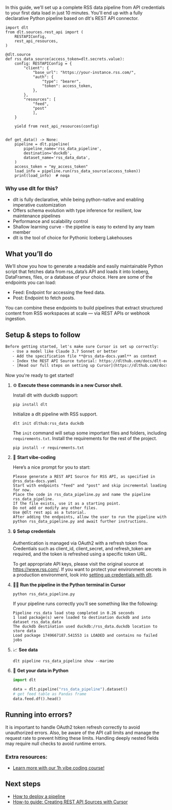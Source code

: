 In this guide, we'll set up a complete RSS data pipeline from API credentials to your first data load in just 10 minutes. You'll end up with a fully declarative Python pipeline based on dlt's REST API connector.

```python-outcome
import dlt
from dlt.sources.rest_api import (
    RESTAPIConfig,
    rest_api_resources,
)

@dlt.source
def rss_data_source(access_token=dlt.secrets.value):
    config: RESTAPIConfig = {
        "client": {
            "base_url": "https://your-instance.rss.com/",
            "auth": {
                "type": "bearer",
                "token": access_token,
            },
        },
        "resources": [
            "feed",
            "post"
            ],
    }

    yield from rest_api_resources(config)


def get_data() -> None:
    pipeline = dlt.pipeline(
        pipeline_name='rss_data_pipeline',
        destination='duckdb',
        dataset_name='rss_data_data', 
    )
    access_token = "my_access_token"
    load_info = pipeline.run(rss_data_source(access_token))
    print(load_info)  # noqa
```

### Why use dlt for this?

- dlt is fully declarative, while being python-native and enabling imperative customization
- Offers schema evolution with type inference for resilient, low maintenance pipelines
- Performance and scalability control
- Shallow learning curve - the pipeline is easy to extend by any team member
- dlt is the tool of choice for Pythonic Iceberg Lakehouses

## What you’ll do

We’ll show you how to generate a readable and easily maintainable Python script that fetches data from rss_data’s API and loads it into Iceberg, DataFrames, files, or a database of your choice. Here are some of the endpoints you can load:

- Feed: Endpoint for accessing the feed data.
- Post: Endpoint to fetch posts.

You can combine these endpoints to build pipelines that extract structured content from RSS workspaces at scale — via REST APIs or webhook ingestion.

## Setup & steps to follow

```default
Before getting started, let's make sure Cursor is set up correctly:
   - Use a model like Claude 3.7 Sonnet or better
   - Add the specification file **@rss_data-docs.yaml** as context
   - Index the REST API Source tutorial: https://dlthub.com/docs/dlt-ecosystem/verified-sources/rest_api/ and add it to context as **@dlt rest api**
   - [Read our full steps on setting up Cursor](https://dlthub.com/docs/dlt-ecosystem/llm-tooling/cursor-restapi#23-configuring-cursor-with-documentation)
```

Now you're ready to get started! 

1. ⚙️ **Execute these commands in a new Cursor shell.**
    
    Install dlt with duckdb support:
    ```shell
    pip install dlt
    ```

    Initialize a dlt pipeline with RSS support.
    ```shell
    dlt init dlthub:rss_data duckdb
    ```

    The `init` command will setup some important files and folders, including `requirements.txt`. Install the requirements for the rest of the project.
    ```shell
    pip install -r requirements.txt
    ```
    
2. 🤠 **Start vibe-coding**
    
    Here’s a nice prompt for you to start: 
    
    ```prompt
    Please generate a REST API Source for RSS API, as specified in @rss_data-docs.yaml 
    Start with endpoints "feed" and "post" and skip incremental loading for now. 
    Place the code in rss_data_pipeline.py and name the pipeline rss_data_pipeline. 
    If the file exists, use it as a starting point. 
    Do not add or modify any other files. 
    Use @dlt rest api as a tutorial. 
    After adding the endpoints, allow the user to run the pipeline with python rss_data_pipeline.py and await further instructions.
    ```

    
3. 🔒 **Setup credentials** 
    
    Authentication is managed via OAuth2 with a refresh token flow. Credentials such as client_id, client_secret, and refresh_token are required, and the token is refreshed using a specific token URL.
    
    To get appropriate API keys, please visit the original source at https://www.rss.com/.
    If you want to protect your environment secrets in a production environment, look into [setting up credentials with dlt](https://dlthub.com/docs/walkthroughs/add_credentials).
    
4. 🏃‍♀️ **Run the pipeline in the Python terminal in Cursor**
    
    ```shell
    python rss_data_pipeline.py
    ```
    
    If your pipeline runs correctly you’ll see something like the following:
    
    ```shell
    Pipeline rss_data load step completed in 0.26 seconds
    1 load package(s) were loaded to destination duckdb and into dataset rss_data_data
    The duckdb destination used duckdb:/rss_data.duckdb location to store data
    Load package 1749667187.541553 is LOADED and contains no failed jobs
    ```
    
5. 📈 **See data**
    
    ```shell
    dlt pipeline rss_data_pipeline show --marimo
    ```
    
6. 🐍 **Get your data in Python**
    
    ```python
    import dlt

   data = dlt.pipeline("rss_data_pipeline").dataset()
   # get feed table as Pandas frame
   data.feed.df().head()
    ```

## Running into errors?

It is important to handle OAuth2 token refresh correctly to avoid unauthorized errors. Also, be aware of the API call limits and manage the request rate to prevent hitting these limits. Handling deeply nested fields may require null checks to avoid runtime errors.

### Extra resources:

- [Learn more with our 1h vibe coding course!](https://www.youtube.com/watch?v=GGid70rnJuM)

## Next steps

- [How to deploy a pipeline](https://dlthub.com/docs/walkthroughs/deploy-a-pipeline)
- [How-to guide: Creating REST API Sources with Cursor](https://dlthub.com/docs/dlt-ecosystem/llm-tooling/cursor-restapi)